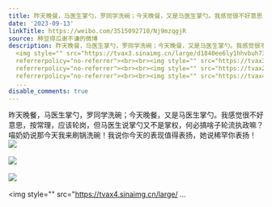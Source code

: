 ```yaml
---
title: 昨天晚餐，马医生掌勺，罗同学洗碗；今天晚餐，又是马医生掌勺。我感觉很不好意思，按常理，应该轮岗，但马医生说掌勺又不是掌权，何必搞啥子轮流执政嘛？喵奶奶...
date: '2023-09-13'
linkTitle: https://weibo.com/3515092710/Nj9mzqgjR
source: 种豆得瓜谢不谦的微博
description: 昨天晚餐，马医生掌勺，罗同学洗碗；今天晚餐，又是马医生掌勺。我感觉很不好意思，按常理，应该轮岗，但马医生说掌勺又不是掌权，何必搞啥子轮流执政嘛？喵奶奶说那今天我来刷锅洗碗！我说你今天的表现值得表扬，她说稀罕你表扬！
  <img style="" src="https://tvax3.sinaimg.cn/large/d1840ee6ly1hhvbuh73vmj237k2eoe82.jpg"
  referrerpolicy="no-referrer"><br><br><img style="" src="https://tvax3.sinaimg.cn/large/d1840ee6ly1hhvbupldr6j22bc3341ky.jpg"
  referrerpolicy="no-referrer"><br><br><img style="" src="https://tvax2.sinaimg.cn/large/d1840ee6ly1hhvbvrp8gnj22bc3341ky.jpg"
  referrerpolicy="no-referrer"><br><br><img style="" src="https://tvax4.sinaimg.cn/large/
  ...
disable_comments: true
---
```

昨天晚餐，马医生掌勺，罗同学洗碗；今天晚餐，又是马医生掌勺。我感觉很不好意思，按常理，应该轮岗，但马医生说掌勺又不是掌权，何必搞啥子轮流执政嘛？喵奶奶说那今天我来刷锅洗碗！我说你今天的表现值得表扬，她说稀罕你表扬！ <img style="" src="https://tvax3.sinaimg.cn/large/d1840ee6ly1hhvbuh73vmj237k2eoe82.jpg" referrerpolicy="no-referrer"><br><br><img style="" src="https://tvax3.sinaimg.cn/large/d1840ee6ly1hhvbupldr6j22bc3341ky.jpg" referrerpolicy="no-referrer"><br><br><img style="" src="https://tvax2.sinaimg.cn/large/d1840ee6ly1hhvbvrp8gnj22bc3341ky.jpg" referrerpolicy="no-referrer"><br><br><img style="" src="https://tvax4.sinaimg.cn/large/ ...